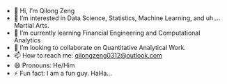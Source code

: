 - 👋 Hi, I’m Qilong Zeng
- 👀 I’m interested in Data Science, Statistics, Machine Learning, and uh.... Martial Arts.
- 🌱 I’m currently learning Financial Engineering and Computational Analytics
- 💞️ I’m looking to collaborate on Quantitative Analytical Work.
- 📫 How to reach me: qilongzeng0312@outlook.com
- 😄 Pronouns: He/Him
- ⚡ Fun fact: I am a fun guy. HaHa...

<!---
9LONG-Acdemic/9LONG-Acdemic is a ✨ special ✨ repository because its `README.md` (this file) appears on your GitHub profile.
You can click the Preview link to take a look at your changes.
--->
